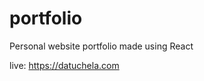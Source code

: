 # portfolio

Personal website portfolio made using React <br/>

live: <a target="_blank" href="https://datuchela.com">https://datuchela.com</a>
